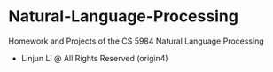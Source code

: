 # Natural-Language-Processing
Homework and Projects of the CS 5984  Natural Language Processing
- Linjun Li @ All Rights Reserved (origin4)
